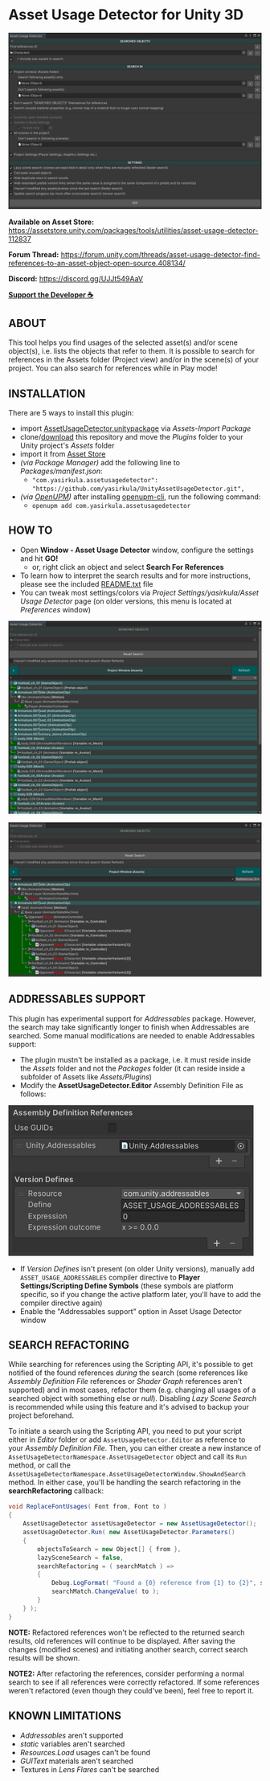 # Asset Usage Detector for Unity 3D

![Settings](Images/Settings.png)

**Available on Asset Store:** https://assetstore.unity.com/packages/tools/utilities/asset-usage-detector-112837

**Forum Thread:** https://forum.unity.com/threads/asset-usage-detector-find-references-to-an-asset-object-open-source.408134/

**Discord:** https://discord.gg/UJJt549AaV

**[Support the Developer ☕](https://yasirkula.itch.io/unity3d)**

## ABOUT

This tool helps you find usages of the selected asset(s) and/or scene object(s), i.e. lists the objects that refer to them. It is possible to search for references in the Assets folder (Project view) and/or in the scene(s) of your project. You can also search for references while in Play mode!

## INSTALLATION

There are 5 ways to install this plugin:

- import [AssetUsageDetector.unitypackage](https://github.com/yasirkula/UnityAssetUsageDetector/releases) via *Assets-Import Package*
- clone/[download](https://github.com/yasirkula/UnityAssetUsageDetector/archive/master.zip) this repository and move the *Plugins* folder to your Unity project's *Assets* folder
- import it from [Asset Store](https://assetstore.unity.com/packages/tools/utilities/asset-usage-detector-112837)
- *(via Package Manager)* add the following line to *Packages/manifest.json*:
  - `"com.yasirkula.assetusagedetector": "https://github.com/yasirkula/UnityAssetUsageDetector.git",`
- *(via [OpenUPM](https://openupm.com))* after installing [openupm-cli](https://github.com/openupm/openupm-cli), run the following command:
  - `openupm add com.yasirkula.assetusagedetector`

## HOW TO

- Open **Window - Asset Usage Detector** window, configure the settings and hit **GO!**
  - or, right click an object and select **Search For References**
- To learn how to interpret the search results and for more instructions, please see the included [README.txt](../Plugins/AssetUsageDetector/README.txt) file
- You can tweak most settings/colors via *Project Settings/yasirkula/Asset Usage Detector* page (on older versions, this menu is located at *Preferences* window)

![SearchResults1](Images/SearchResults1Dark.png)

![SearchResults2](Images/SearchResults2Dark.png)

## ADDRESSABLES SUPPORT

This plugin has experimental support for *Addressables* package. However, the search may take significantly longer to finish when Addressables are searched. Some manual modifications are needed to enable Addressables support:

- The plugin mustn't be installed as a package, i.e. it must reside inside the *Assets* folder and not the *Packages* folder (it can reside inside a subfolder of Assets like *Assets/Plugins*)
- Modify the **AssetUsageDetector.Editor** Assembly Definition File as follows:

![AddressablesAssemblyChanges](Images/AddressablesAssemblyChanges.png)

- If *Version Defines* isn't present (on older Unity versions), manually add `ASSET_USAGE_ADDRESSABLES` compiler directive to **Player Settings/Scripting Define Symbols** (these symbols are platform specific, so if you change the active platform later, you'll have to add the compiler directive again)
- Enable the "Addressables support" option in Asset Usage Detector window

## SEARCH REFACTORING

While searching for references using the Scripting API, it's possible to get notified of the found references *during* the search (some references like *Assembly Definition File* references or *Shader Graph* references aren't supported) and in most cases, refactor them (e.g. changing all usages of a searched object with something else or *null*). Disabling *Lazy Scene Search* is recommended while using this feature and it's advised to backup your project beforehand.

To initiate a search using the Scripting API, you need to put your script either in *Editor* folder or add `AssetUsageDetector.Editor` as reference to your *Assembly Definition File*. Then, you can either create a new instance of `AssetUsageDetectorNamespace.AssetUsageDetector` object and call its `Run` method, or call the `AssetUsageDetectorNamespace.AssetUsageDetectorWindow.ShowAndSearch` method. In either case, you'll be handling the search refactoring in the **searchRefactoring** callback:

```csharp
void ReplaceFontUsages( Font from, Font to )
{
	AssetUsageDetector assetUsageDetector = new AssetUsageDetector();
	assetUsageDetector.Run( new AssetUsageDetector.Parameters()
	{
		objectsToSearch = new Object[] { from },
		lazySceneSearch = false,
		searchRefactoring = ( searchMatch ) =>
		{
			Debug.LogFormat( "Found a {0} reference from {1} to {2}", searchMatch.GetType().Name, searchMatch.Source, searchMatch.Value );
			searchMatch.ChangeValue( to );
		}
	} );
}
```

**NOTE:** Refactored references won't be reflected to the returned search results, old references will continue to be displayed. After saving the changes (modified scenes) and initiating another search, correct search results will be shown.

**NOTE2:** After refactoring the references, consider performing a normal search to see if all references were correctly refactored. If some references weren't refactored (even though they could've been), feel free to report it.

## KNOWN LIMITATIONS

- *Addressables* aren't supported
- *static* variables aren't searched
- *Resources.Load* usages can't be found
- *GUIText* materials aren't searched
- Textures in *Lens Flares* can't be searched
